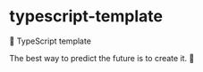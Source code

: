 # typescript-template

🐢 TypeScript template

<!-- INSPIRATIONAL_QUOTE_START -->
The best way to predict the future is to create it.
👻
<!-- INSPIRATIONAL_QUOTE_END -->
